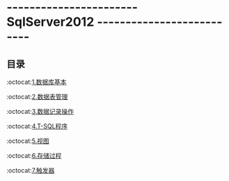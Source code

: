 # ----------------------- SqlServer2012 -------------------------- #

<p id="title"></p>

## 目录 ##

:octocat:[1.数据库基本](https://github.com/Lumnca/StudySqlServer/blob/master/%E6%95%B0%E6%8D%AE%E5%BA%93%E7%AE%A1%E7%90%86.md)

:octocat:[2.数据表管理](https://github.com/Lumnca/StudySqlServer/blob/master/%E6%95%B0%E6%8D%AE%E8%A1%A8%E7%AE%A1%E7%90%86.md)

:octocat:[3.数据记录操作](https://github.com/Lumnca/StudySqlServer/blob/master/%E6%95%B0%E6%8D%AE%E8%AE%B0%E5%BD%95%E6%93%8D%E4%BD%9C.md)

:octocat:[4.T-SQL程序](https://github.com/Lumnca/StudySqlServer/blob/master/%E6%95%B0%E6%8D%AE%E5%BA%93%E7%AE%A1%E7%90%86%E7%AF%87.md)

:octocat:[5.视图](https://github.com/Lumnca/StudySqlServer/blob/master/%E8%A7%86%E5%9B%BE.md)

:octocat:[6.存储过程](https://github.com/Lumnca/StudySqlServer/blob/master/%E5%AD%98%E5%82%A8%E8%BF%87%E7%A8%8B.md)

:octocat:[7.触发器](https://github.com/Lumnca/SqlServer/blob/master/%E8%A7%A6%E5%8F%91%E5%99%A8.md)
